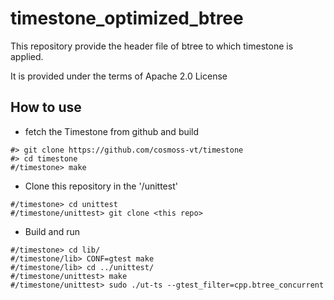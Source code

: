 # timestone_optimized_btree

This repository provide the header file of btree to which timestone is applied.

It is provided under the terms of Apache 2.0 License

## How to use

- fetch the Timestone from github and build
```
#> git clone https://github.com/cosmoss-vt/timestone
#> cd timestone
#/timestone> make
```
- Clone this repository in the '/unittest'
```
#/timestone> cd unittest
#/timestone/unittest> git clone <this repo> 
```
- Build and run
```
#/timestone> cd lib/
#/timestone/lib> CONF=gtest make
#/timestone/lib> cd ../unittest/
#/timestone/unittest> make
#/timestone/unittest> sudo ./ut-ts --gtest_filter=cpp.btree_concurrent
```
